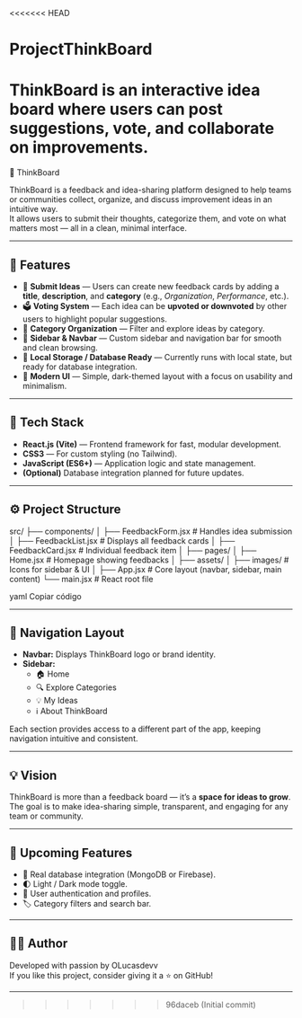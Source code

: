 <<<<<<< HEAD
# ProjectThinkBoard
ThinkBoard is an interactive idea board where users can post suggestions, vote, and collaborate on improvements.
=======
🧠 ThinkBoard

ThinkBoard is a feedback and idea-sharing platform designed to help teams or communities collect, organize, and discuss improvement ideas in an intuitive way.  
It allows users to submit their thoughts, categorize them, and vote on what matters most — all in a clean, minimal interface.

---

## 🚀 Features

- 📝 **Submit Ideas** — Users can create new feedback cards by adding a **title**, **description**, and **category** (e.g., *Organization*, *Performance*, etc.).
- 🗳️ **Voting System** — Each idea can be **upvoted or downvoted** by other users to highlight popular suggestions.
- 🧩 **Category Organization** — Filter and explore ideas by category.
- 🧭 **Sidebar & Navbar** — Custom sidebar and navigation bar for smooth and clean browsing.
- 💾 **Local Storage / Database Ready** — Currently runs with local state, but ready for database integration.
- 🎨 **Modern UI** — Simple, dark-themed layout with a focus on usability and minimalism.

---

## 🧰 Tech Stack

- **React.js (Vite)** — Frontend framework for fast, modular development.  
- **CSS3** — For custom styling (no Tailwind).  
- **JavaScript (ES6+)** — Application logic and state management.  
- **(Optional)** Database integration planned for future updates.

---

## ⚙️ Project Structure

src/
├── components/
│ ├── FeedbackForm.jsx # Handles idea submission
│ ├── FeedbackList.jsx # Displays all feedback cards
│ ├── FeedbackCard.jsx # Individual feedback item
│
├── pages/
│ ├── Home.jsx # Homepage showing feedbacks
│
├── assets/
│ ├── images/ # Icons for sidebar & UI
│
├── App.jsx # Core layout (navbar, sidebar, main content)
└── main.jsx # React root file

yaml
Copiar código

---

## 🧭 Navigation Layout

- **Navbar:** Displays ThinkBoard logo or brand identity.  
- **Sidebar:**  
  - 🏠 Home  
  - 🔍 Explore Categories  
  - 💡 My Ideas  
  - ℹ️ About ThinkBoard  

Each section provides access to a different part of the app, keeping navigation intuitive and consistent.

---

## 💡 Vision

ThinkBoard is more than a feedback board — it’s a **space for ideas to grow**.  
The goal is to make idea-sharing simple, transparent, and engaging for any team or community.

---

## 📅 Upcoming Features

- 🔗 Real database integration (MongoDB or Firebase).  
- 🌓 Light / Dark mode toggle.  
- 🔐 User authentication and profiles.  
- 🏷️ Category filters and search bar.

---

## 🧑‍💻 Author

Developed with passion by OLucasdevv  
If you like this project, consider giving it a ⭐ on GitHub!

---

>>>>>>> 96daceb (Initial commit)
